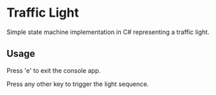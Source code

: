 # Traffic Light
Simple state machine implementation in C# representing a traffic light.

## Usage
Press 'e' to exit the console app.

Press any other key to trigger the light sequence.

